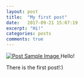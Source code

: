 ```yaml
---
layout: post
title:  "My first post"
date:   2017-09-21 15:07:19
excerpt: "Hi!"
categories: posts
comments: true
---
```


<a href="#">
    <img src="{{ site.baseurl }}/img/home2.jpg" alt="Post Sample Image">
</a>
<span class="caption text-muted">Hello!</span>

There is the first post!:) 
